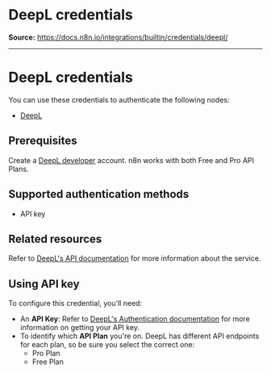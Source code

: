 # DeepL credentials

**Source:** https://docs.n8n.io/integrations/builtin/credentials/deepl/

---

# DeepL credentials

You can use these credentials to authenticate the following nodes:

- [DeepL](../../app-nodes/n8n-nodes-base.deepl/)

## Prerequisites

Create a [DeepL developer](https://www.deepl.com/pro-api) account. n8n works with both Free and Pro API Plans.

## Supported authentication methods

- API key

## Related resources

Refer to [DeepL's API documentation](https://developers.deepl.com/docs) for more information about the service.

## Using API key

To configure this credential, you'll need:

- An **API Key**: Refer to [DeepL's Authentication documentation](https://developers.deepl.com/docs/getting-started/auth#authentication) for more information on getting your API key.
- To identify which **API Plan** you're on. DeepL has different API endpoints for each plan, so be sure you select the correct one:
  - Pro Plan
  - Free Plan
